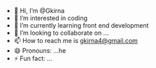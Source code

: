 - 👋 Hi, I’m @Gkirna
- 👀 I’m interested in coding 
- 🌱 I’m currently learning front end development
- 💞️ I’m looking to collaborate on ...
- 📫 How to reach me is gkirna4@gmail.com
- 😄 Pronouns: ...he
- ⚡ Fun fact: ...

<!---
Gkirna/Gkirna is a ✨ special ✨ repository because its `README.md` (this file) appears on your GitHub profile.
You can click the Preview link to take a look at your changes.
--->
